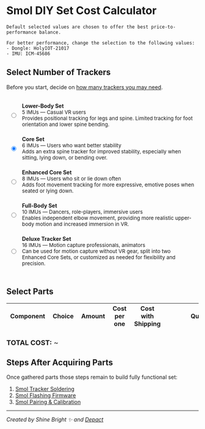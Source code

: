# Smol DIY Set Cost Calculator

```admonish info
Default selected values are chosen to offer the best price-to-performance balance.

For better performance, change the selection to the following values:
- Dongle: HolyIOT-21017
- IMU: ICM-45686
```


## Select Number of Trackers

Before you start, decide on [how many trackers you may need](../../../slimevr101.md#how-many-trackers-do-you-need).

<div class="radio-card-group">
  <div class="radio-card">
    <input type="radio" name="diy-set" value="5" id="trackers-5" />
    <label for="trackers-5">
      <div class="radio-card-name">Lower-Body Set</div>
      <div class="radio-card-desc">5 IMUs &mdash; Casual VR users</div>
      <div class="radio-card-desc">
        Provides positional tracking for legs and spine. Limited tracking for foot orientation and lower spine bending.
      </div>
    </label>
  </div>
  <div class="radio-card">
    <input type="radio" name="diy-set" value="6" id="trackers-6" checked="checked" />
    <label for="trackers-6">
      <div class="radio-card-name">Core Set</div>
      <div class="radio-card-desc">6 IMUs &mdash; Users who want better stability</div>
      <div class="radio-card-desc">
        Adds an extra spine tracker for improved stability, especially when sitting, lying down, or bending over.
      </div>
    </label>
  </div>
  <div class="radio-card">
    <input type="radio" name="diy-set" value="8" id="trackers-8" />
    <label for="trackers-8">
      <div class="radio-card-name">Enhanced Core Set</div>
      <div class="radio-card-desc">8 IMUs &mdash; Users who sit or lie down often</div>
      <div class="radio-card-desc">
        Adds foot movement tracking for more expressive, emotive poses when seated or lying down.
      </div>
    </label>
  </div>
  <div class="radio-card">
    <input type="radio" name="diy-set" value="10" id="trackers-10" />
    <label for="trackers-10">
      <div class="radio-card-name">Full-Body Set</div>
      <div class="radio-card-desc">10 IMUs &mdash; Dancers, role-players, immersive users</div>
      <div class="radio-card-desc">
        Enables independent elbow movement, providing more realistic upper-body motion and increased immersion in VR.
      </div>
    </label>
  </div>
  <div class="radio-card">
    <input type="radio" name="diy-set" value="16" id="trackers-16" />
    <label for="trackers-16">
      <div class="radio-card-name">Deluxe Tracker Set</div>
      <div class="radio-card-desc">16 IMUs &mdash; Motion capture professionals, animators</div>
      <div class="radio-card-desc">
        Can be used for motion capture without VR gear, split into two Enhanced Core Sets, or customized as needed for flexibility and precision.
      </div>
    </label>
  </div>
</div>

## Select Parts

<div class="table-wrapper">
    <table>
        <thead>
            <tr>
                <th>Component</th>
                <th style="width:70%">Choice</th>
                <th>Amount</th>
                <th>Cost per one</th>
                <th>Cost with Shipping</th>
                <th style="min-width: 200px">Quick Link</th>
            </tr>
        </thead>
        <tbody id="diy-components">
        </tbody>
    </table>
</div>

<div class="total-cost">
  <strong>TOTAL COST:</strong>
  ~<span id="diy-total-value"></span>
</div>

## Steps After Acquiring Parts

Once gathered parts those steps remain to build fully functional set:
1. [Smol Tracker Soldering](./smol-tracker-soldering.md)
2. [Smol Flashing Firmware](../firmware/smol-flashing-firmware.md)
3. [Smol Pairing & Calibration](../firmware/smol-pairing-and-calibration.md)

<hr/>

*Created by Shine Bright ✨ and [Depact](https://github.com/Depact)*

<script src="../assets/js/smol-building-calculator.js"></script>

<style>
table thead th,
table tbody td {
    padding: 3px 10px;
}

fieldset {
    border-radius: 8px;
}

.total-cost {
    padding-top: 10px;
    font-size: large;
}

.radio-card-group {
    padding-top: 10px;
    padding-bottom: 10px;
    display: flex;
    flex-direction: column;
    margin-bottom: 10px;
}

@media (min-width: 50rem) {
    .main {
        max-width: 1100px !important;
    }
}

select {
    width: 100%;
    padding: 10px;
    font-size: 16px;
    border-radius: 5px;
}

td:first-of-type {
    border-left: 1px solid #eeebee;
}

:root {
  --content-max-width: 2000px;
}

td label {
  padding-bottom: 10px;
}

.radio-card-group {
    padding-top: 10px;
    padding-bottom: 10px;
}

.radio-card {
    border: 1px solid var(--theme-popup-border);
    border-radius: 6px;
    padding: 8px;
    margin-bottom: 6px;
    display: flex;
    align-items: center;
    gap: 12px;
}

/* Outline for selected card */
.radio-card:has(input[type="radio"]:checked) {
    outline: 2px solid var(--sidebar-active);
    outline-offset: 2px;
}

.radio-card-info {
    flex: 1;
}

.radio-card-name {
    font-weight: bold;
}

.radio-card-desc {
    font-size: 0.95em;
}

.radio-card-cost {
    font-weight: bold;
    margin-left: 16px;
}
</style>
